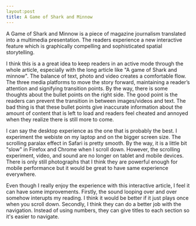 ```yaml
---
layout:post
title: A Game of Shark and Minnow
---
```

A Game of Shark and Minnow is a piece of magazine journalism translated into a multimedia presentation. The readers experience a new interactive feature which is graphically compelling and sophisticated spatial storytelling.

I think this is a a great idea to keep readers in an active mode through the whole article, especially with the long article like "A game of Shark and minnow". The balance of text, photo and video creates a comfortable flow. The three media platforms to move the story forward, maintaining a reader’s attention and signifying transition points. By the way, there is some thoughts about the bullet points on the right side. The good point is the readers can prevent the transition in between images/videos and text. The bad thing is that these bullet points give inaccurate information about the amount of content that is left to load and readers feel cheated and annoyed when they realize there is still more to come.

I can say the desktop experience as the one that is probably the best. I experiment the webiste on my laptop and on the bigger screen size. The scrolling paralax effect in Safari is pretty smooth. By the way, it is a little bit "slow" in Firefox and Chrome when I scroll down. However, the scrolling experiment, video, and sound are no longer on tablet and mobile devices. There is only still photographs that I think they are powerful enough for mobile performance but it would be great to have same experience everywhere. 

Even though I really enjoy the experience with this interactive article, I feel it can have some improvements.
Firstly, the sound looping over and over somehow interupts my reading. I think it would be better if it just plays once when you scroll down. Secondly, I think they can do a better job with the navigation. Instead of using numbers, they can give titles to each section so it's easier to navigate.


